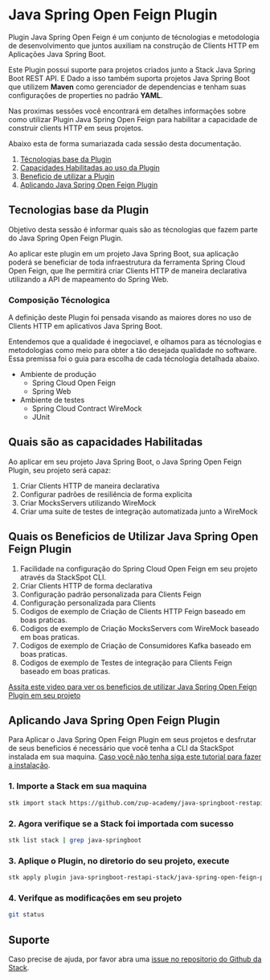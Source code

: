 # **Java Spring Open Feign Plugin**

Plugin Java Spring Open Feign é um conjunto de técnologias e metodologia de desenvolvimento que juntos auxiliam na construção de Clients HTTP em Aplicações Java Spring Boot.

Este Plugin possui suporte para projetos criados junto a Stack Java Spring Boot REST API. E Dado a isso também suporta projetos Java Spring Boot que utilizem **Maven** como gerenciador de dependencias e tenham suas configurações de properties no padrão **YAML**.


Nas proximas sessões você encontrará em detalhes informações sobre como utilizar Plugin Java Spring Open Feign para habilitar a capacidade de construir clients HTTP em seus projetos. 

Abaixo esta de forma sumariazada cada sessão desta documentação.

1. [Técnologias base da Plugin](#tecnologias-base-da-plugin)
2. [Capacidades Habilitadas ao uso da Plugin](#quais-são-as-capacidades-habilitadas)
3. [Beneficio de utilizar a Plugin](#quais-os-beneficios-de-utilizar-java-spring-open-feign-plugin)
4. [Aplicando Java Spring Open Feign Plugin](#aplicando-java-spring-open-feign-plugin)


## **Tecnologias base da Plugin**

Objetivo desta sessão é informar quais são as técnologias que fazem parte do Java Spring Open Feign Plugin.

Ao aplicar este plugin em um projeto Java Spring Boot, sua aplicação poderá se beneficiar de toda infraestrutura da ferramenta Spring Cloud Open Feign, que lhe permitirá criar Clients HTTP de maneira declarativa utilizando a API  de mapeamento do Spring Web.


### **Composição Técnologica**

A definição deste Plugin foi pensada visando as maiores dores no uso de Clients HTTP em aplicativos Java Spring Boot.

Entendemos que a qualidade é inegociavel, e olhamos para as técnologias e metodologias como meio para obter a tão desejada qualidade no software. Essa premissa foi o guia para escolha de cada técnologia detalhada abaixo.


- Ambiente de produção
    - Spring Cloud Open Feign
    - Spring Web
- Ambiente de testes
    - Spring Cloud Contract WireMock
    - JUnit



## **Quais são as capacidades Habilitadas**

Ao aplicar em seu projeto Java Spring Boot, o Java Spring Open Feign Plugin, seu projeto será capaz:

1. Criar Clients HTTP de maneira declarativa
2. Configurar padrões de resiliência de forma explicita
3. Criar MocksServers utilizando WireMock
4. Criar uma suite de testes de integração automatizada junto a WireMock


## **Quais os Beneficios de Utilizar Java Spring Open Feign Plugin**

1. Facilidade na configuração do Spring Cloud Open Feign em seu projeto através da StackSpot CLI.
2. Criar Clients HTTP de forma declarativa
3. Configuração padrão personalizada para Clients Feign
4. Configuração personalizada para Clients 
5. Codigos de exemplo de Criação de Clients HTTP Feign  baseado em boas praticas.
6. Codigos de exemplo de Criação MocksServers com WireMock baseado em boas praticas.
5. Codigos de exemplo de Criação de Consumidores Kafka baseado em boas praticas.
6. Codigos de exemplo de Testes de integração para Clients Feign baseado em boas praticas.

[Assita este video para ver os beneficios de utilizar Java Spring Open Feign Plugin em seu projeto](https://youtu.be/JhG3LjNhggA)


## **Aplicando Java Spring Open Feign Plugin**

Para Aplicar o Java Spring Open Feign Plugin em  seus projetos e desfrutar de seus beneficios é necessário que você tenha a CLI da StackSpot instalada em sua maquina. [Caso você não tenha siga este tutorial para fazer a instalação](https://docs.stackspot.com/docs/stk-cli/installation/).

### 1. Importe a Stack em sua maquina

```sh
stk import stack https://github.com/zup-academy/java-springboot-restapi-stack
```

### 2. Agora verifique se a Stack foi importada com sucesso

```sh
stk list stack | grep java-springboot
```

### 3. Aplique o Plugin, no diretorio do seu projeto, execute

```sh
stk apply plugin java-springboot-restapi-stack/java-spring-open-feign-plugin
```   

### 4. Verifque as modificações em seu projeto

```sh
git status
```   



## Suporte

Caso precise de ajuda, por favor abra uma [issue no repositorio do Github da Stack](https://github.com/zup-academy/java-spring-open-feign-plugin/issues).